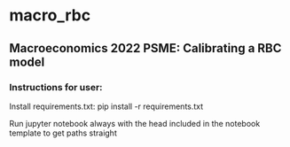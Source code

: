 # macro_rbc
## Macroeconomics 2022 PSME: Calibrating a RBC model

### Instructions for user:
Install requirements.txt: pip install -r requirements.txt

Run jupyter notebook always with the head included in the notebook template to get paths straight

